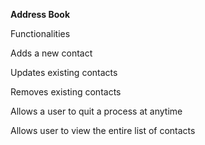 <b>Address Book</b>

Functionalities

Adds a new contact

Updates existing contacts

Removes existing contacts

Allows a user to quit a process at anytime

Allows user to view the entire list of contacts
